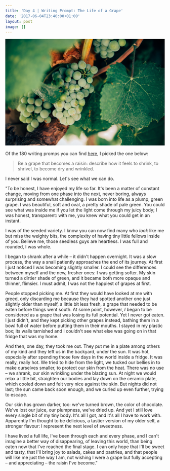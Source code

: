 ```yaml
---
title: 'Day 4 | Writing Prompt: The Life of a Grape'
date: '2017-06-04T23:40:00+01:00'
layout: post
image: []
---
```



![](/uploads/2017/06/04/thomas-verbruggen-71575.jpg)

Of the 180 writing promps you can find [here](http://www.dailyteachingtools.com/journal-writing-prompts.html#1), I picked the one below:

<blockquote>
<p>Be a grape that becomes a raisin: describe how it feels to shrink, to shrivel, to become dry and wrinkled.</p>
</blockquote>

I never said I was normal. Let's see what we can do.

"To be honest, I have enjoyed my life so far. It's been a matter of constant change, moving from one phase into the next, never boring, always surprising and somewhat challenging. I was born into life as a plump, green grape. I was beautiful, soft and oval, a pretty shade of pale green. You could see what was inside me if you let the light come through my juicy body; I was honest, transparent: with me, you knew what you could get in an instant.

I was of the seeded variety. I know you can now find many who *look* like me but miss the weighty bits, the complexity of having tiny little fellows inside of you. Believe me, those seedless guys are heartless. I was full and rounded, I was whole.

I began to shrank after a while – it didn't happen overnight. It was a slow process, the way a snail patiently approaches the end of its journey. At first I just noticed I was becoming slightly smaller. I could see the differences between myself and the new, fresher ones: I was getting softer. My skin turned a dirtier shade of green, and it became both more opaque and thinner, flimsier. I must admit, I was not the happiest of grapes at first.

People stopped picking me. At first they would have looked at me with greed, only discarding me because they had spotted another one just slightly older than myself, a little bit less fresh, a grape that needed to be eaten before things went south. At some point, however, *I* began to be considered as a grape that was losing its full potential. Yet I never got eaten. I just didn't, and they kept picking other grapes instead, bathing them in a bowl full of water before putting them in their mouths. I stayed in my plastic box; its walls tarnished and I couldn't see what else was going on in that fridge that was my home.

And then, one day, they took me out. They put me in a plate among others of my kind and they left us in the backyard, under the sun. It was hot, especially after spending those few days in the world inside a fridge. It was really, really hot. We tried to hide from the light, we tucked our bellies in to make ourselves smaller, to protect our skin from the heat. There was no use – we shrank, our skin wrinkling under the blazing sun. At night we would relax a little bit, straighten our bodies and lay down on the ceramic plate, which cooled down and felt very nice against the skin. But nights did not last; the sun came back soon enough, and we curled up even further, trying to escape.

Our skin has grown darker, too: we've turned brown, the color of chocolate. We've lost our juice, our plumpness, we've dried up. And yet I still love every single bit of my tiny body. It's all I got, and it's all I have to work with. Apparently I'm thought to be delicious, a tastier version of my older self, a stronger flavour: I represent the next level of sweetness.

I have lived a full life, I've been through each and every phase, and I can't imagine a better way of disappearing, of leaving this world, than being eaten now that I've reached the final stage. I can only hope that I'll be sweet and tasty, that I'll bring joy to salads, cakes and pastries, and that people will like me just the way I am, not wishing I were a grape but fully accepting – and appreciating – the raisin I've become."

